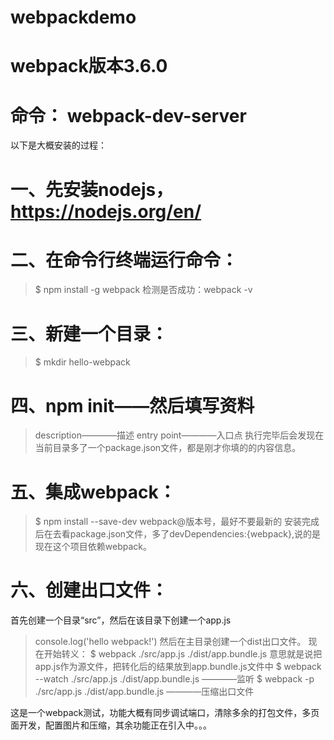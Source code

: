 # webpackdemo
# webpack版本3.6.0
# 命令： webpack-dev-server
以下是大概安装的过程：
# 一、先安装nodejs，https://nodejs.org/en/
# 二、在命令行终端运行命令：
> $ npm install -g webpack
检测是否成功：webpack -v
# 三、新建一个目录：
> $ mkdir hello-webpack
# 四、npm init——然后填写资料
> description————描述
> entry point————入口点
执行完毕后会发现在当前目录多了一个package.json文件，都是刚才你填的的内容信息。
# 五、集成webpack：
> $ npm install --save-dev webpack@版本号，最好不要最新的
安装完成后在去看package.json文件，多了devDependencies:{webpack},说的是现在这个项目依赖webpack。
# 六、创建出口文件：
首先创建一个目录“src”，然后在该目录下创建一个app.js
> console.log('hello webpack!')
然后在主目录创建一个dist出口文件。
现在开始转义：
> $ webpack ./src/app.js ./dist/app.bundle.js
意思就是说把app.js作为源文件，把转化后的结果放到app.bundle.js文件中
> $ webpack --watch ./src/app.js ./dist/app.bundle.js  ————监听
> $ webpack -p ./src/app.js ./dist/app.bundle.js  ————压缩出口文件


这是一个webpack测试，功能大概有同步调试端口，清除多余的打包文件，多页面开发，配置图片和压缩，其余功能正在引入中。。。
